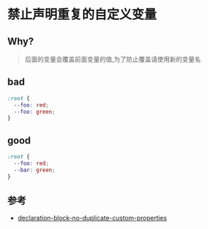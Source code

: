 # 禁止声明重复的自定义变量

## Why?

> 后面的变量会覆盖前面变量的值,为了防止覆盖请使用新的变量名

## bad

```css
:root {
  --foo: red;
  --foo: green;
}
```

## good

```css
:root {
  --foo: red;
  --bar: green;
}
```

## 参考

- [declaration-block-no-duplicate-custom-properties](https://stylelint.io/user-guide/rules/list/declaration-block-no-duplicate-custom-properties)
